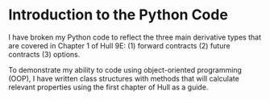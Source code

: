# Introduction to the Python Code

I have broken my Python code to reflect the three main derivative types that are
covered in Chapter 1 of Hull 9E: (1) forward contracts (2) future contracts (3) 
options. 

To demonstrate my ability to code using object-oriented programming (OOP), 
I have written class structures with methods that will calculate relevant 
properties using the first chapter of Hull as a guide.
